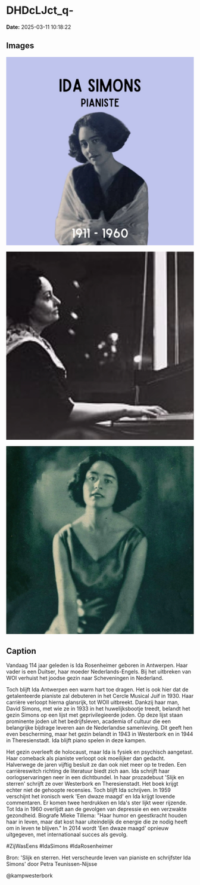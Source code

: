 # DHDcLJct_q-

**Date:** 2025-03-11 10:18:22

## Images

![Image](../images/DHDcLJct_q-_0.webp)

![Image](../images/DHDcLJct_q-_1.webp)

![Image](../images/DHDcLJct_q-_2.webp)

## Caption

Vandaag 114 jaar geleden is Ida Rosenheimer geboren in Antwerpen. Haar vader is een Duitser, haar moeder Nederlands-Engels. Bij het uitbreken van WOI verhuist het joodse gezin naar Scheveningen in Nederland. 

Toch blijft Ida Antwerpen een warm hart toe dragen. Het is ook hier dat de getalenteerde pianiste zal debuteren in het Cercle Musical Juif in 1930. Haar carrière verloopt hierna glansrijk, tot WOII uitbreekt. Dankzij haar man, David Simons, met wie ze in 1933 in het huwelijksbootje treedt, belandt het gezin Simons op een lijst met geprivilegieerde joden. Op deze lijst staan prominente joden uit het bedrijfsleven, academia of cultuur die een belangrijke bijdrage leveren aan de Nederlandse samenleving. Dit geeft hen even bescherming, maar het gezin belandt in 1943 in Westerbork en in 1944 in Theresienstadt. Ida blijft piano spelen in deze kampen. 

Het gezin overleeft de holocaust, maar Ida is fysiek en psychisch aangetast. Haar comeback als pianiste verloopt ook moeilijker dan gedacht. Halverwege de jaren vijftig besluit ze dan ook niet meer op te treden. Een carrièreswitch richting de literatuur biedt zich aan. Ida schrijft haar oorlogservaringen neer in een dichtbundel. In haar prozadebuut 'Slijk en sterren' schrijft ze over Westerbork en Theresienstadt. Het boek krijgt echter niet de gehoopte recensies. Toch blijft Ida schrijven. In 1959 verschijnt het ironisch werk 'Een dwaze maagd' en Ida krijgt lovende commentaren. Er komen twee herdrukken en Ida's ster lijkt weer rijzende. Tot Ida in 1960 overlijdt aan de gevolgen van depressie en een verzwakte gezondheid. Biografe Mieke Tillema: "Haar humor en geestkracht houden haar in leven, maar dat kost haar uiteindelijk de energie die ze nodig heeft om in leven te blijven." In 2014 wordt 'Een dwaze maagd' opnieuw uitgegeven, met internationaal succes als gevolg. 

#ZijWasEens #IdaSimons #IdaRosenheimer

Bron: 'Slijk en sterren. Het verscheurde leven van pianiste en schrijfster Ida Simons' door Petra Teunissen-Nijsse

@kampwesterbork

